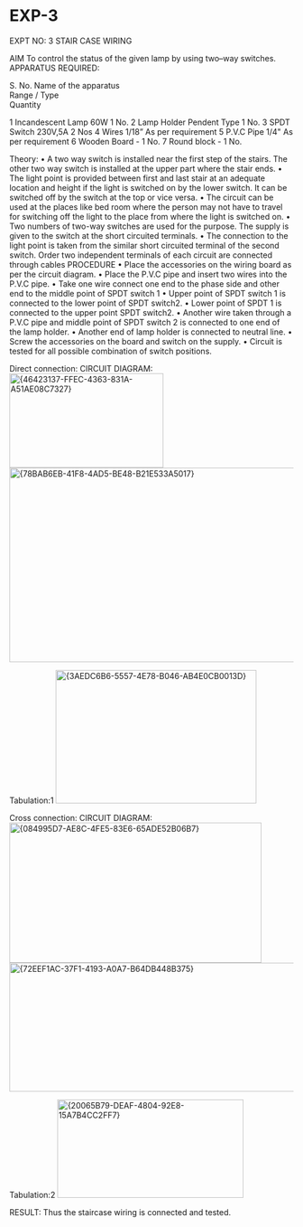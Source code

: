 # EXP-3
EXPT NO: 3				STAIR CASE WIRING                     

 
AIM
 To control the status of the given lamp by using two–way switches. 
APPARATUS REQUIRED:

S. No.
Name of the apparatus	
Range / Type	
Quantity

1	Incandescent Lamp	60W	1 No.
2	Lamp Holder	Pendent Type	1 No.
3	SPDT Switch	230V,5A	2 Nos
4	Wires	1/18”	As per requirement
5	P.V.C Pipe	1/4"	As per requirement
6	Wooden Board	-	1 No.
7	Round block	-	1 No.


Theory:
•	A two way switch is installed near the first step of the stairs. The other two way switch is installed at the upper part where the stair ends.
•	The light point is provided between first and last stair at an adequate location and height if the light is switched on by the lower switch. It can be switched off by the switch at the top or vice versa.
•	The circuit can be used at the places like bed room where the person may  not  have  to  travel for switching off the light to the place from where the light is switched on.
•	Two  numbers  of  two-way  switches  are  used  for  the  purpose.  The supply is given to the switch at the short circuited terminals.
•	The  connection  to  the  light  point  is  taken  from  the  similar  short circuited  terminal  of  the   second  switch.   Order  two  independent terminals of each circuit are connected through  cables 
PROCEDURE
•  Place the accessories on the wiring board as per the circuit diagram.
•  Place the P.V.C pipe and insert two wires into the P.V.C pipe.
•	Take one wire connect one end to the phase side and other end to the middle point of SPDT switch 1
•  Upper point of SPDT switch 1 is connected to the lower point of SPDT
switch2.
•  Lower point of SPDT 1 is connected to the upper point SPDT switch2.
•	Another wire taken through a P.V.C pipe and middle point of SPDT switch 2 is connected to one end of the lamp holder.
•  Another end of lamp holder is connected to neutral line.
•  Screw the accessories on the board and switch on the supply.
•  Circuit is tested for all possible combination of switch positions.


Direct connection: 
CIRCUIT DIAGRAM: 
<img width="273" height="167" alt="{46423137-FFEC-4363-831A-A51AE08C7327}" src="https://github.com/user-attachments/assets/c49eb5b9-8516-491e-8c9d-06c89d3641d1" />
<img width="674" height="344" alt="{78BAB6EB-41F8-4AD5-BE48-B21E533A5017}" src="https://github.com/user-attachments/assets/1dec4910-91b5-48a0-866c-c91346865c97" />

Tabulation:1
<img width="356" height="236" alt="{3AEDC6B6-5557-4E78-B046-AB4E0CB0013D}" src="https://github.com/user-attachments/assets/452e051a-814f-4c97-b60d-ecba6cb8f0c7" />
	
Cross connection: 
CIRCUIT DIAGRAM:
<img width="447" height="248" alt="{084995D7-AE8C-4FE5-83E6-65ADE52B06B7}" src="https://github.com/user-attachments/assets/6e9e5f66-64d3-4f48-8373-cdbb1563595f" />
<img width="674" height="228" alt="{72EEF1AC-37F1-4193-A0A7-B64DB448B375}" src="https://github.com/user-attachments/assets/2712cfe0-c34b-4979-beb5-e27e8a233c70" />

Tabulation:2
<img width="330" height="174" alt="{20065B79-DEAF-4804-92E8-15A7B4CC2FF7}" src="https://github.com/user-attachments/assets/84e4331e-172e-4acb-ba64-7638f4877920" />

RESULT:
Thus the staircase wiring is connected and tested.
